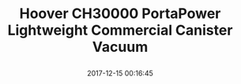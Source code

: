 ---
title: > #shorten me
  Hoover CH30000 PortaPower Lightweight Commercial Canister Vacuum
name: >
  Hoover CH30000 PortaPower Lightweight Commercial Canister Vacuum
date: "2017-12-15 00:16:45"
buy_now: "https://www.amazon.com/Hoover-CH30000-PortaPower-Lightweight-Commercial/dp/B005NASSRO?SubscriptionId=AKIAIA5RBQIWQVTCUEUQ&tag=coldcutdeals-20&linkCode=xm2&camp=2025&creative=165953&creativeASIN=B005NASSRO"
description_markdown: >-

  - Includes a reusable commercial cloth bag with paper option

  - Built-in blower allows you more versatility with cleaning and maintaining your home

  - Compact form allows you to clean tight spaces and detail small areas like the inside of a vehicle

  - Long 33' SJT cable length for large area vacuuming

  - Hose stretches for extended reach


tweet_id_str: "941461993315340293"
price: "$149.51"
list_price: "$149.51"
deal_price: "$82.54"
you_save: "$66.97 (45%)"
asin: "B005NASSRO"
image: "https://images-na.ssl-images-amazon.com/images/I/41x%2BQoTfN-L.jpg"
---